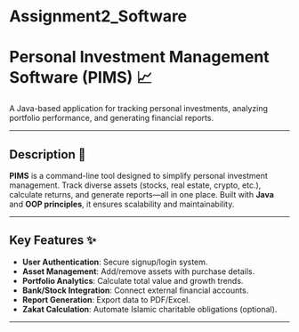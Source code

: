 # Assignment2_Software
# Personal Investment Management Software (PIMS) 📈


A Java-based application for tracking personal investments, analyzing portfolio performance, and generating financial reports.


---

## Description 🚀

**PIMS** is a command-line tool designed to simplify personal investment management. Track diverse assets (stocks, real estate, crypto, etc.), calculate returns, and generate reports—all in one place. Built with **Java** and **OOP principles**, it ensures scalability and maintainability.

---

## Key Features ✨

- **User Authentication**: Secure signup/login system.
- **Asset Management**: Add/remove assets with purchase details.
- **Portfolio Analytics**: Calculate total value and growth trends.
- **Bank/Stock Integration**: Connect external financial accounts.
- **Report Generation**: Export data to PDF/Excel.
- **Zakat Calculation**: Automate Islamic charitable obligations (optional).

---

